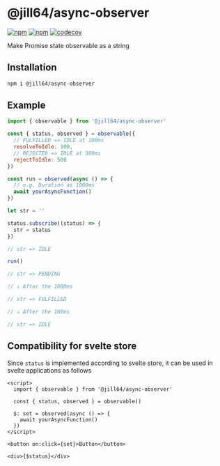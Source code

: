 # @jill64/async-observer

[![npm](https://img.shields.io/npm/v/%40jill64%2Fasync-observer)](https://npmjs.com/package/@jill64/async-observer)
[![npm](https://img.shields.io/npm/l/%40jill64%2Fasync-observer)](https://npmjs.com/package/@jill64/async-observer)
[![codecov](https://codecov.io/github/jill64/async-observer/graph/badge.svg?token=YKG2OJ1SXP)](https://codecov.io/github/jill64/async-observer)

Make Promise state observable as a string

## Installation

```sh
npm i @jill64/async-observer
```

## Example

```js
import { observable } from '@jill64/async-observer'

const { status, observed } = observable({
  // FULFILLED => IDLE at 100ms
  resolveToIdle: 100,
  // REJECTED => IDLE at 500ms
  rejectToIdle: 500
})

const run = observed(async () => {
  // e.g. Duration as 1000ms
  await yourAsyncFunction()
})

let str = ''

status.subscribe((status) => {
  str = status
})

// str => IDLE

run()

// str => PENDING

// ↓ After the 1000ms

// str => FULFILLED

// ↓ After the 100ms

// str => IDLE
```

## Compatibility for svelte store


Since `status` is implemented according to svelte store, it can be used in svelte applications as follows

```svelte
<script>
  import { observable } from '@jill64/async-observer'

  const { status, observed } = observable()

  $: set = observed(async () => {
    await yourAsyncFunction()
  })
</script>

<button on:click={set}>Button</button>

<div>{$status}</div>
```